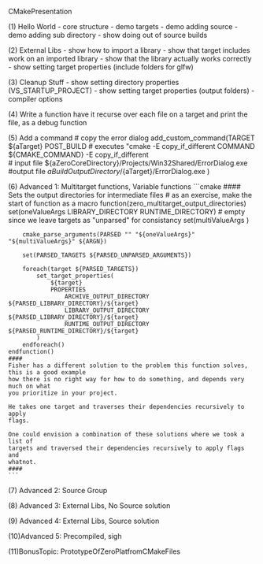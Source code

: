 CMakePresentation

(1) Hello World
    - core structure
    - demo targets
    - demo adding source
    - demo adding sub directory
    - show doing out of source builds

(2) External Libs
    - show how to import a library
    - show that target includes work on an imported library
    - show that the library actually works correctly
    - show setting target properties (include folders for glfw)

(3) Cleanup Stuff
    - show setting directory properties (VS_STARTUP_PROJECT)
    - show setting target properties (output folders)
    - compiler options
    
(4) Write a function
    have it recurse over each file on a target and print the file, as a debug function

(5) Add a command
    # copy the error dialog
    add_custom_command(TARGET ${aTarget} POST_BUILD
        # executes "cmake -E copy_if_different
        COMMAND ${CMAKE_COMMAND} -E copy_if_different  
        # input file
        ${aZeroCoreDirectory}/Projects/Win32Shared/ErrorDialog.exe
        #output file
        ${aBuildOutputDirectory}/${aTarget}/ErrorDialog.exe
    )

(6) Advanced 1: Multitarget functions, Variable functions
    ```cmake
    #### Sets the output directories for intermediate files
    # as an exercise, make the start of function as a macro
    function(zero_multitarget_output_directories)
        set(oneValueArgs LIBRARY_DIRECTORY RUNTIME_DIRECTORY)
        # empty since we leave targets as "unparsed" for consistancy
        set(multiValueArgs )

        cmake_parse_arguments(PARSED "" "${oneValueArgs}" "${multiValueArgs}" ${ARGN})

        set(PARSED_TARGETS ${PARSED_UNPARSED_ARGUMENTS})

        foreach(target ${PARSED_TARGETS})
            set_target_properties(
                ${target}
                PROPERTIES
                    ARCHIVE_OUTPUT_DIRECTORY ${PARSED_LIBRARY_DIRECTORY}/${target}
                    LIBRARY_OUTPUT_DIRECTORY ${PARSED_LIBRARY_DIRECTORY}/${target}
                    RUNTIME_OUTPUT_DIRECTORY ${PARSED_RUNTIME_DIRECTORY}/${target}
            )
        endforeach()
    endfunction()
    ####
    Fisher has a different solution to the problem this function solves, this is a good example
    how there is no right way for how to do something, and depends very much on what
    you prioritize in your project.

    He takes one target and traverses their dependencies recursively to apply
    flags.

    One could envision a combination of these solutions where we took a list of
    targets and traversed their dependencies recursively to apply flags and
    whatnot.
    ####
    ```
    
(7) Advanced 2: Source Group

(8) Advanced 3: External Libs, No Source solution

(9) Advanced 4: External Libs, Source solution

(10)Advanced 5: Precompiled, sigh

(11)BonusTopic: PrototypeOfZeroPlatfromCMakeFiles
